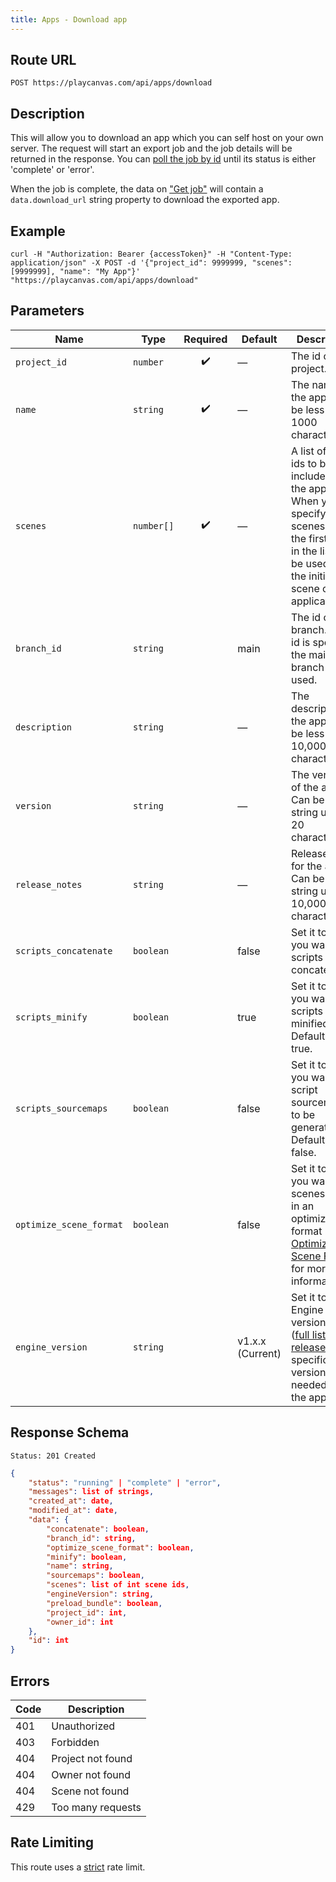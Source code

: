 ```yaml
---
title: Apps - Download app
---
```


## Route URL

```none
POST https://playcanvas.com/api/apps/download
```

## Description

This will allow you to download an app which you can self host on your own server. The request will start an export job and the job details will be returned in the response. You can [poll the job by id][2] until its status is either 'complete' or 'error'.

When the job is complete, the data on ["Get job"][2] will contain a `data.download_url` string property to download the exported app.

## Example

```none
curl -H "Authorization: Bearer {accessToken}" -H "Content-Type: application/json" -X POST -d '{"project_id": 9999999, "scenes": [9999999], "name": "My App"}' "https://playcanvas.com/api/apps/download"
```

## Parameters

| Name                    | Type       | Required | Default   | Description                                                                                                                                                           |
| ----------------------- | ---------- | :------: | --------- | --------------------------------------------------------------------------------------------------------------------------------------------------------------------- |
| ```project_id```            | ```number```   | ✔️        | —                | The id of the project.                                                                                                                                                |
| ```name```                  | ```string```   | ✔️        | —                | The name of the app. Must be less than 1000 characters.                                                                                                               |
| ```scenes```                | ```number[]``` | ✔️        | —                | A list of scene ids to be included in the app. When you specify scenes then the first scene in the list will be used as the initial scene of the application.         |
| ```branch_id```             | ```string```   |           | main             | The id of the branch. If no id is specified the main branch will be used.                                                                                             |
| ```description```           | ```string```   |           | —                | The description of the app. Must be less than 10,000 characters.                                                                                                      |
| ```version```               | ```string```   |           | —                | The version of the app. Can be a string up to 20 characters.                                                                                                          |
| ```release_notes```         | ```string```   |           | —                | Release notes for the app. Can be a string up to 10,000 characters.                                                                                                   |
| ```scripts_concatenate```   | ```boolean```  |           | false            | Set it to true if you want scripts to be concatenated.                                                                                                                |
| ```scripts_minify```        | ```boolean```  |           | true             | Set it to true if you want scripts to be minified. Defaults to true.                                                                                                  |
| ```scripts_sourcemaps```    | ```boolean```  |           | false            | Set it to true if you want script sourcemaps to be generated. Defaults to false.                                                                                      |
| ```optimize_scene_format``` | ```boolean```  |           | false            | Set it to true if you want scenes to be in an optimized format (see [Optimize Scene Format](/user-manual/optimization/optimizing-scene-format) for more information). |
| ```engine_version```        | ```string```   |           | v1.x.x (Current) | Set it to a Engine version string ([full list of releases](https://github.com/playcanvas/engine/releases)) if a specific version is needed for the app.               |

## Response Schema

```none
Status: 201 Created
```

```json
{
    "status": "running" | "complete" | "error",
    "messages": list of strings,
    "created_at": date,
    "modified_at": date,
    "data": {
        "concatenate": boolean,
        "branch_id": string,
        "optimize_scene_format": boolean,
        "minify": boolean,
        "name": string,
        "sourcemaps": boolean,
        "scenes": list of int scene ids,
        "engineVersion": string,
        "preload_bundle": boolean,
        "project_id": int,
        "owner_id": int
    },
    "id": int
}
```

## Errors

| Code | Description       |
| ---- | ----------------- |
| 401  | Unauthorized      |
| 403  | Forbidden         |
| 404  | Project not found |
| 404  | Owner not found   |
| 404  | Scene not found   |
| 429  | Too many requests |

## Rate Limiting

This route uses a [strict][1] rate limit.

[1]: /user-manual/api#rate-limiting
[2]: /user-manual/api/job-get
